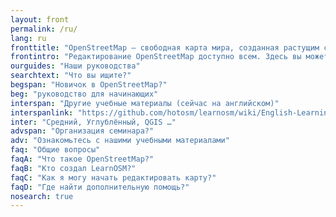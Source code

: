 ```yaml
---
layout: front
permalink: /ru/
lang: ru
fronttitle: "OpenStreetMap — свободная карта мира, созданная растущим сообществом картографов."
frontintro: "Редактирование OpenStreetMap доступно всем. Здесь вы можете ознакомится с простыми пошаговыми пособиями LearnOSM, которые помогают всем желающим начать делать свой вклад в развитие OpenStreetMap, использовать OpenStreetMap, а также использовать данные OpenStreetMap. Если вы желаете провести семинар посвящённый OpenStreetMap, ознакомьтесь с нашими учебными пособиями."
ourguides: "Наши руководства"
searchtext: "Что вы ищите?"
begspan: "Новичок в OpenStreetMap?"
beg: "руководство для начинающих"
interspan: "Другие учебные материалы (сейчас на английском)"
interspanlink: "https://github.com/hotosm/learnosm/wiki/English-Learning-Guides"
inter: "Средний, Углублённый, QGIS …"
advspan: "Организация семинара?"
adv: "Ознакомьтесь с нашими учебными материалами"
faq: "Общие вопросы"
faqA: "Что такое OpenStreetMap?"
faqB: "Кто создал LearnOSM?"
faqC: "Как я могу начать редактировать карту?"
faqD: "Где найти дополнительную помощь?"
nosearch: true
---
```

